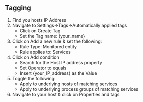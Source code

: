 ## Tagging

1. Find you hosts IP Address
2. Navigate to Settings->Tags->Automatically applied tags
    * Click on Create Tag
    * Set the Tag name: {your_name}
3. Click on Add a new rule & set the following: 
    * Rule Type: Monitored entity
    * Rule applies to: Services 
4. Click on Add condition
    * Search for the Host IP address property
    * Set Operator to equals
    * Insert {your_IP_address} as the Value
5. Toggle the following: 
    * Apply to underlying hosts of matching services
    * Apply to underlying process groups of matching services
6. Navigate to your host & click on Properties and tags